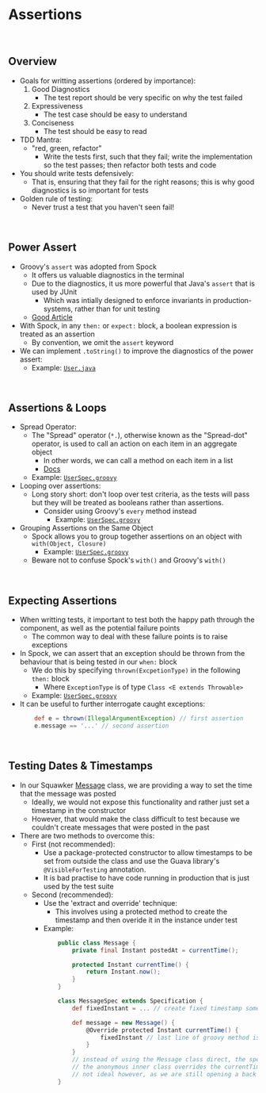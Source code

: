 # Assertions

<br>

## Overview
* Goals for writting assertions (ordered by importance):
    1. Good Diagnostics
        * The test report should be very specific on why the test failed
    2. Expressiveness
        * The test case should be easy to understand
    3. Conciseness
        * The test should be easy to read
* TDD Mantra:
    * "red, green, refactor"
        * Write the tests first, such that they fail; write the implementation so the test passes; then refactor both tests and code
* You should write tests defensively:
    * That is, ensuring that they fail for the right reasons; this is why good diagnostics is so important for tests
* Golden rule of testing:
    * Never trust a test that you haven't seen fail!

<br>

## Power Assert
* Groovy's `assert` was adopted from Spock
    * It offers us valuable diagnostics in the terminal
    * Due to the diagnostics, it us more powerful that Java's `assert` that is used by JUnit
        * Which was intially designed to enforce invariants in production-systems, rather than for unit testing
    * [Good Article](https://blog.nareshak.com/groovy-power-asserts/)
* With Spock, in any `then:` or `expect:` block, a boolean expression is treated as an assertion
    * By convention, we omit the `assert` keyword
* We can implement `.toString()` to improve the diagnostics of the power assert:
    * Example: [`User.java`](../../projects/squawker/src/main/java/com/jrsmiffy/spock/squawker/User.java)

<br>

## Assertions & Loops
* Spread Operator:
    * The "Spread" operator (`*.`), otherwise known as the "Spread-dot" operator, is used to call an action on each item in an aggregate object
        * In other words, we can call a method on each item in a list
        * [Docs](https://groovy-lang.org/operators.html#_spread_operator)
    * Example: [`UserSpec.groovy`](../../projects/squawker/src/test/groovy/com/jrsmiffy/spock/squawker/UserSpec.groovy)
* Looping over assertions:
    * Long story short: don't loop over test criteria, as the tests will pass but they will be treated as booleans rather than assertions.
        * Consider using Groovy's `every` method instead
            * Example: [`UserSpec.groovy`](../../projects/squawker/src/test/groovy/com/jrsmiffy/spock/squawker/UserSpec.groovy)
* Grouping Assertions on the Same Object
    * Spock allows you to group together assertions on an object with `with(Object, Closure)`
        * Example: [`UserSpec.groovy`](../../projects/squawker/src/test/groovy/com/jrsmiffy/spock/squawker/UserSpec.groovy)
    * Beware not to confuse Spock's `with()` and Groovy's `with()`

<br>

## Expecting Assertions
* When writting tests, it important to test both the happy path through the component, as well as the potential failure points
    * The common way to deal with these failure points is to raise exceptions
* In Spock, we can assert that an exception should be thrown from the behaviour that is being tested in our `when:` block
    * We do this by specifying `thrown(ExcpetionType)` in the following `then:` block
        * Where `ExceptionType` is of type `Class <E extends Throwable>`
    * Example: [`UserSpec.groovy`](../../projects/squawker/src/test/groovy/com/jrsmiffy/spock/squawker/UserSpec.groovy) 
* It can be useful to further interrogate caught exceptions:
    ```groovy
        def e = thrown(IllegalArgumentException) // first assertion
        e.message == '...' // second assertion
    ```

<br>

## Testing Dates & Timestamps
* In our Squawker [Message](../../projects/squawker/src/main/java/com/jrsmiffy/spock/squawker/Message.java) class, we are providing a way to set the time that the message was posted
    * Ideally, we would not expose this functionality and rather just set a timestamp in the constructor 
    * However, that would make the class difficult to test because we couldn't create messages that were posted in the past
* There are two methods to overcome this:
    * First (not recommended): 
        * Use a package-protected constructor to allow timestamps to be set from outside the class and use the Guava library's `@VisibleForTesting` annotation.
        * It is bad practise to have code running in production that is just used by the test suite
    * Second (recommended): 
        * Use the 'extract and override' technique:
            * This involves using a protected method to create the timestamp and then overide it in the instance under test
        * Example:
            ```java
                public class Message {
                    private final Instant postedAt = currentTime();

                    protected Instant currentTime() {
                        return Instant.now();
                    }
                }
            ```
            ```groovy
                class MessageSpec extends Specification {
                    def fixedInstant = ... // create fixed timestamp somehow

                    def message = new Message() {
                        @Override protected Instant currentTime() {
                            fixedInstant // last line of groovy method is returned
                        }
                    } 
                    // instead of using the Message class direct, the spec creates an anonymous inner class that extends Message
                    // the anonymous inner class overrides the currentTime method and simply returns the fixed instant
                    // not ideal however, as we are still opening a back door in our production code for testing purposes
                }
            ```